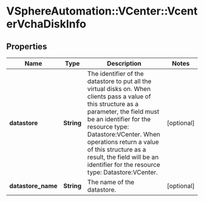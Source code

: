 # VSphereAutomation::VCenter::VcenterVchaDiskInfo

## Properties
Name | Type | Description | Notes
------------ | ------------- | ------------- | -------------
**datastore** | **String** | The identifier of the datastore to put all the virtual disks on. When clients pass a value of this structure as a parameter, the field must be an identifier for the resource type: Datastore:VCenter. When operations return a value of this structure as a result, the field will be an identifier for the resource type: Datastore:VCenter. | [optional] 
**datastore_name** | **String** | The name of the datastore. | [optional] 


